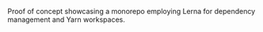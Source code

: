 Proof of concept showcasing a monorepo employing Lerna for dependency management and Yarn workspaces.
